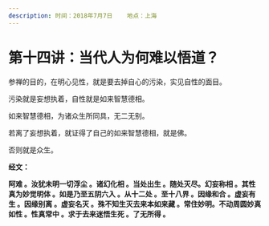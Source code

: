 ```yaml
---
description: 时间：2018年7月7日    地点：上海
---
```


# 第十四讲：当代人为何难以悟道？

参禅的目的，在明心见性，就是要去掉自心的污染，实见自性的面目。

污染就是妄想执着，自性就是如来智慧德相。

如来智慧德相，为诸众生所同具，无二无别。

若离了妄想执着，就证得了自己的如来智慧德相，就是佛。

否则就是众生。

**经文：**

**阿难 。汝犹未明一切浮尘 。诸幻化相 。当处出生 。随处灭尽。幻妄称相 。其性真为妙觉明体 。如是乃至五阴六入 。从十二处 。至十八界 。因缘和合 。虚妄有生 。因缘别离 。虚妄名灭 。殊不知生灭去来本如来藏 。常住妙明。不动周圆妙真如性 。性真常中 。求于去来迷悟生死 。了无所得 。**


